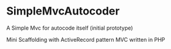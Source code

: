 # SimpleMvcAutocoder
A Simple Mvc for autocode itself (initial prototype)

Mini Scaffolding with ActiveRecord pattern MVC written in PHP
